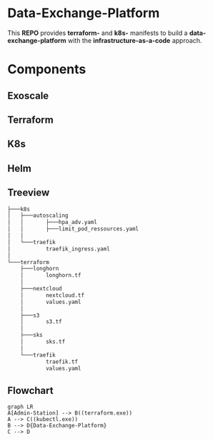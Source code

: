 # Data-Exchange-Platform

This **REPO** provides **terraform-** and **k8s-** manifests to build a **data-exchange-platform** with the **infrastructure-as-a-code** approach.


# Components

## Exoscale
## Terraform
## K8s
## Helm


## Treeview
```bash
├───k8s
│   ├───autoscaling
│   │       ├───hpa_adv.yaml
│   │       ├───limit_pod_ressources.yaml
│   │
│   └───traefik
│           traefik_ingress.yaml
│
└───terraform
    ├───longhorn
    │       longhorn.tf
    │
    ├───nextcloud
    │       nextcloud.tf
    │       values.yaml
    │
    ├───s3
    │       s3.tf
    │
    ├───sks
    │       sks.tf
    │
    └───traefik
            traefik.tf
            values.yaml
```
            
## Flowchart
```mermaid
graph LR
A[Admin-Station] --> B((terraform.exe))
A --> C((kubectl.exe))
B --> D{Data-Exchange-Platform}
C --> D
```
